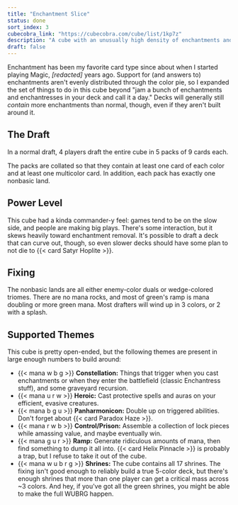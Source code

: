 ```yaml
---
title: "Enchantment Slice"
status: done
sort_index: 3
cubecobra_link: "https://cubecobra.com/cube/list/1kp7z"
description: "A cube with an unusually high density of enchantments and somewhat commander-y gameplay"
draft: false
---
```


Enchantment has been my favorite card type since about when I started playing Magic, _\[redacted]_ years ago. Support for (and answers to) enchantments aren't evenly distributed through the color pie, so I expanded the set of things to do in this cube beyond "jam a bunch of enchantments and enchantresses in your deck and call it a day." Decks will generally still _contain_ more enchantments than normal, though, even if they aren't built around it.


## The Draft

In a normal draft, 4 players draft the entire cube in 5 packs of 9 cards each.

The packs are collated so that they contain at least one card of each color and at least one multicolor card. In addition, each pack has exactly one nonbasic land.


## Power Level

This cube had a kinda commander-y feel: games tend to be on the slow side, and people are making big plays. There's some interaction, but it skews heavily toward enchantment removal. It's possible to draft a deck that can curve out, though, so even slower decks should have some plan to not die to {{< card Satyr Hoplite >}}.


## Fixing

The nonbasic lands are all either enemy-color duals or wedge-colored triomes. There are no mana rocks, and most of green's ramp is mana doubling or more green mana. Most drafters will wind up in 3 colors, or 2 with a splash.


## Supported Themes

This cube is pretty open-ended, but the following themes are present in large enough numbers to build around:

  * {{< mana w b g >}} **Constellation:** Things that trigger when you cast enchantments or when they enter the battlefield (classic Enchantress stuff), and some graveyard recursion.
  * {{< mana u r w >}} **Heroic:** Cast protective spells and auras on your efficient, evasive creatures.
  * {{< mana b g u >}} **Panharmonicon:** Double up on triggered abilities. Don't forget about {{< card Paradox Haze >}}.
  * {{< mana r w b >}} **Control/Prison:** Assemble a collection of lock pieces while amassing value, and maybe eventually win.
  * {{< mana g u r >}} **Ramp:** Generate ridiculous amounts of mana, then find something to dump it all into. {{< card Helix Pinnacle >}} is probably a trap, but I refuse to take it out of the cube.
  * {{< mana w u b r g >}} **Shrines:** The cube contains all 17 shrines. The fixing isn't good enough to reliably build a true 5-color deck, but there's enough shrines that more than one player can get a critical mass across ~3 colors. And hey, if you've got all the green shrines, you might be able to make the full WUBRG happen.